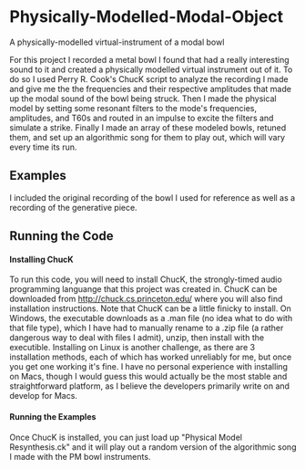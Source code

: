 # Physically-Modelled-Modal-Object
A physically-modelled virtual-instrument of a modal bowl

For this project I recorded a metal bowl I found that had a really interesting sound to it and created a physically modelled virtual instrument out of it. To do so I used Perry R. Cook's ChucK script to analyze the recording I made and give me the the frequencies and their respective amplitudes that made up the modal sound of the bowl being struck. Then I made the physical model by setting some resonant filters to the mode's frequencies, amplitudes, and T60s and routed in an impulse to excite the filters and simulate a strike. Finally I made an array of these modeled bowls, retuned them, and set up an algorithmic song for them to play out, which will vary every time its run.

## Examples
I included the original recording of the bowl I used for reference as well as a recording of the generative piece. 

## Running the Code
#### Installing ChucK
To run this code, you will need to install ChucK, the strongly-timed audio programming languange that this project was created in. ChucK can be downloaded from http://chuck.cs.princeton.edu/ where you will also find installation instructions. Note that ChucK can be a little finicky to install. On Windows, the executable downloads as a .man file (no idea what to do with that file type), which I have had to manually rename to a .zip file (a rather dangerous way to deal with files I admit), unzip, then install with the executible. Installing on Linux is another challenge, as there are 3 installation methods, each of which has worked unreliably for me, but once you get one working it's fine. I have no personal experience with installing on Macs, though I would guess this would actually be the most stable and straightforward platform, as I believe the developers primarily write on and develop for Macs.
#### Running the Examples
Once ChucK is installed, you can just load up "Physical Model Resynthesis.ck" and it will play out a random version of the algorithmic song I made with the PM bowl instruments.

